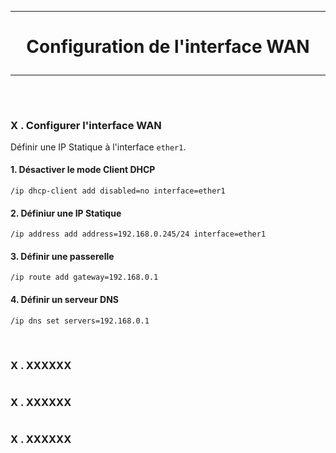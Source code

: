 ------------------------------------------------------------------------------------------------------------------------------------------------------------------------------------------------------------------------------------------
# <p align='center'> Configuration de l'interface WAN </p>

------------------------------------------------------------------------------------------------------------------------------------------------------------------------------------------------------------------------------------------
##




<br />


### X . Configurer l'interface WAN
Définir une IP Statique à l'interface `ether1`.
#### 1. Désactiver le mode Client DHCP 
```
/ip dhcp-client add disabled=no interface=ether1
```
#### 2. Définiur une IP Statique
```
/ip address add address=192.168.0.245/24 interface=ether1
```
#### 3. Définir une passerelle
```
/ip route add gateway=192.168.0.1
```
#### 4. Définir un serveur DNS
```
/ip dns set servers=192.168.0.1
```
<br />



### X . XXXXXX
```
```

### X . XXXXXX
```
```

### X . XXXXXX
```
```
